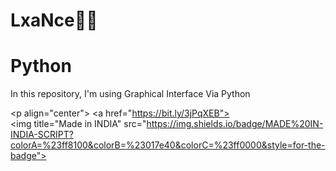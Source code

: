 # LxaNce👸🤴 
# Python
In this repository, I'm using Graphical Interface Via Python


 
 ​<p align="center"> 
 ​<a href="https://bit.ly/3jPqXEB"><img title="Made in INDIA" src="https://img.shields.io/badge/MADE%20IN-INDIA-SCRIPT?colorA=%23ff8100&colorB=%23017e40&colorC=%23ff0000&style=for-the-badge"></a> 
 ​</p>
